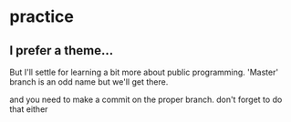 # practice

## I prefer a theme... 

But I'll settle for learning a bit more about public programming. 'Master' branch is an odd name but we'll get there. 

and you need to make a commit on the proper branch. don't forget to do that either
